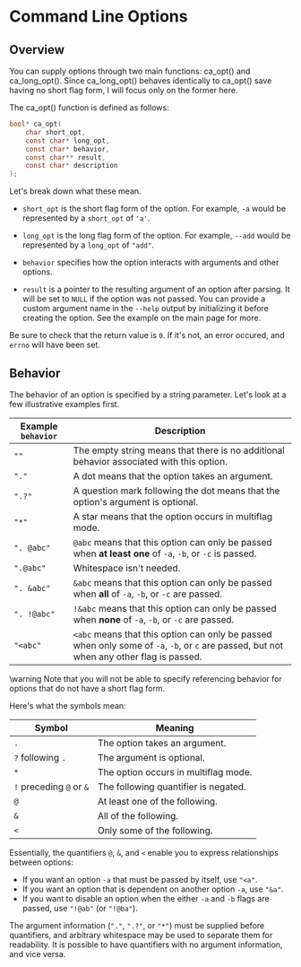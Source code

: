 # Command Line Options

## Overview

You can supply options through two main functions: ca_opt() and ca_long_opt(). Since ca_long_opt() behaves identically to ca_opt() save having no short flag form, I will focus only on the former here.

The ca_opt() function is defined as follows:

```c
bool* ca_opt(
    char short_opt, 
    const char* long_opt, 
    const char* behavior,
    const char** result, 
    const char* description
);
```

Let's break down what these mean.

- `short_opt` is the short flag form of the option. For example, `-a` would be represented by a `short_opt` of `'a'`.

- `long_opt` is the long flag form of the option. For example, `--add` would be represented by a `long_opt` of `"add"`.

- `behavior` specifies how the option interacts with arguments and other options.

- `result` is a pointer to the resulting argument of an option after parsing. It will be set to `NULL` if the option was not passed. You can provide a custom argument name in the `--help` output by initializing it before creating the option. See the example on the main page for more. 

Be sure to check that the return value is `0`. If it's not, an error occured, and `errno` will have been set.

## Behavior

The behavior of an option is specified by a string parameter. Let's look at a few illustrative examples first.

Example `behavior` | Description
--- | ---
`""` | The empty string means that there is no additional behavior associated with this option.
`"."` | A dot means that the option takes an argument.
`".?"` | A question mark following the dot means that the option's argument is optional.
`"*"` | A star means that the option occurs in multiflag mode.
`". @abc"` | `@abc` means that this option can only be passed when __at least one__ of `-a`, `-b`, or `-c` is passed.
`".@abc"` | Whitespace isn't needed.
`". &abc"` | `&abc` means that this option can only be passed when __all__ of `-a`, `-b`, or `-c` are passed.
`". !@abc"` | `!&abc` means that this option can only be passed when __none__ of `-a`, `-b`, or `-c` are passed.
`"<abc"` | `<abc` means that this option can only be passed when only some of `-a`, `-b`, or `c` are passed, but not when any other flag is passed.

\warning
Note that you will not be able to specify referencing behavior for options that do not have a short flag form.

Here's what the symbols mean:

Symbol | Meaning
--- | ---
`.` | The option takes an argument.
`?` following `.` | The argument is optional.
`*` | The option occurs in multiflag mode.
`!` preceding `@` or `&` | The following quantifier is negated.
`@` | At least one of the following.
`&` | All of the following.
`<` | Only some of the following.

Essentially, the quantifiers `@`, `&`, and `<` enable you to express relationships between options:

- If you want an option `-a` that must be passed by itself, use `"<a"`. 
- If you want an option that is dependent on another option `-a`, use `"&a"`. 
- If you want to disable an option when the either `-a` and `-b` flags are passed, use `"!@ab"` (or `"!@ba"`).

The argument information (`"."`, `".?"`, or `"*"`) must be supplied before quantifiers, and arbitrary whitespace may be used to separate them for readability. It is possible to have quantifiers with no argument information, and vice versa.
